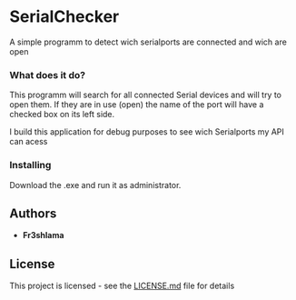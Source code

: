 # SerialChecker

A simple programm to detect wich serialports are connected and wich are open

### What does it do?

This programm will search for all connected Serial devices and will try to open them. If they are in use (open) the name of the port will have a checked box on its left side.

I build this application for debug purposes to see wich Serialports my API can acess

### Installing

Download the .exe and run it as administrator.

## Authors

* **Fr3shlama** 

## License

This project is licensed - see the [LICENSE.md](LICENSE) file for details
